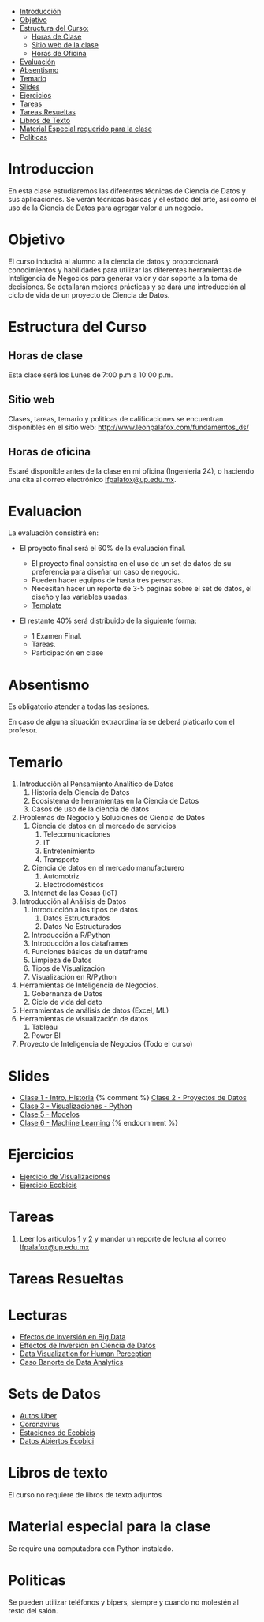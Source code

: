 
- [Introducción](#introduccion)
- [Objetivo](#objetivo)
- [Estructura del Curso:](#estrctura-del-curso)
    - [Horas de Clase](#horas-de-clase)
    - [Sitio web de la clase](#sitio-web)
    - [Horas de Oficina](#horas-de-oficina)
- [Evaluación](#evaluacion)
- [Absentismo](#absentismo)
- [Temario](#temario)
- [Slides](#slides)
- [Ejercicios](#ejercicios)
- [Tareas](#tareas)
- [Tareas Resueltas](#tareas-resueltas)
- [Libros de Texto](#libros-de-texto)
- [Material Especial requerido para la clase](#material-especial-para-clase)
- [Políticas](#politicas)


# Introduccion

En esta clase estudiaremos las diferentes técnicas de Ciencia de Datos y sus aplicaciones. Se verán técnicas básicas y el estado del arte, así como el uso de la Ciencia de Datos para agregar valor a un negocio.

# Objetivo

El curso inducirá al alumno a la ciencia de datos y proporcionará conocimientos y habilidades para utilizar las diferentes herramientas de Inteligencia de Negocios para generar valor y dar soporte a la toma de decisiones. Se detallarán mejores prácticas y se dará una introducción al ciclo de vida de un proyecto de Ciencia de Datos.

# Estructura del Curso

## Horas de clase

Esta clase será los Lunes de 7:00 p.m a 10:00 p.m.

## Sitio web

Clases, tareas, temario y políticas de calificaciones se encuentran disponibles en el sitio web: http://www.leonpalafox.com/fundamentos_ds/
## Horas de oficina

Estaré disponible antes de la clase en mi oficina (Ingenieria 24), o haciendo una cita al correo electrónico lfpalafox@up.edu.mx.

# Evaluacion

La evaluación consistirá en:

- El proyecto final será el 60% de la evaluación final.
    - El proyecto final consistira en el uso de un set de datos de su preferencia para diseñar un caso de negocio.
    - Pueden hacer equipos de hasta tres personas.
    - Necesitan hacer un reporte de 3-5 paginas sobre el set de datos, el diseño y las variables usadas.
    - [Template](https://github.com/leonpalafox/dsclase/blob/master/Resources/TemplateProyecto.docx)

- El restante 40% será distribuido de la siguiente forma:
    - 1 Examen Final. 
    - Tareas.
    - Participación en clase


# Absentismo
Es obligatorio atender a todas las sesiones.

En caso de alguna situación extraordinaria se deberá platicarlo con el profesor.

# Temario

1.  Introducción al Pensamiento Analítico de Datos
    1. Historia dela Ciencia de Datos
    2. Ecosistema de herramientas en la Ciencia de Datos
    3. Casos de uso de la ciencia de datos
2.  Problemas de Negocio y Soluciones de Ciencia de Datos
    1. Ciencia de datos en el mercado de servicios
        1. Telecomunicaciones
        2. IT
        3. Entretenimiento
        4. Transporte
    2. Ciencia de datos en el mercado manufacturero
        1. Automotriz
        2. Electrodomésticos
    3. Internet de las Cosas (IoT)
3.  Introducción al Análisis de Datos
    1. Introducción a los tipos de datos.
        1. Datos Estructurados
        2. Datos No Estructurados
    2. Introducción a R/Python
    3. Introducción a los dataframes 
    4. Funciones básicas de un dataframe
    5. Limpieza de Datos
    6. Tipos de Visualización
    7. Visualización en R/Python
4.  Herramientas de Inteligencia de Negocios.
    1. Gobernanza de Datos
    2. Ciclo de vida del dato
5.  Herramientas de análisis de datos (Excel, ML)
6.  Herramientas de visualización de datos
    1. Tableau
    2. Power BI
7.  Proyecto de Inteligencia de Negocios (Todo el curso)



# Slides


- [Clase 1 - Intro, Historia](https://github.com/leonpalafox/fundamentos_ds/blob/master/Slides/Clase_1_2020.pptx)
{% comment %}
[Clase 2 - Proyectos de Datos](https://github.com/leonpalafox/fundamentos_ds/blob/master/Slides/Clase_2_2020.pptx)
- [Clase 3 - Visualizaciones - Python](https://github.com/leonpalafox/fundamentos_ds/blob/master/Slides/Clase_3_2020.pptx)
- [Clase 5 -  Modelos](https://github.com/leonpalafox/fundamentos_ds/blob/master/Slides/Clase_5_2020.pptx)
- [Clase 6 -  Machine Learning](https://github.com/leonpalafox/fundamentos_ds/blob/master/Slides/Clase_6_2020.pptx)
{% endcomment %}


# Ejercicios

- [Ejercicio de Visualizaciones](https://colab.research.google.com/drive/1FU3yeJlsvwrg5yyt4OQ5br0Aw5cWy4Su)
- [Ejercicio Ecobicis](https://colab.research.google.com/drive/1jYEq21V8FzNQnN1P2l6nW77g4-d7Ppvj)


# Tareas

1. Leer los artículos [1](https://github.com/leonpalafox/fundamentos_ds/blob/master/Resources/articles/BigDataInvestement.pdf) y [2](https://github.com/leonpalafox/fundamentos_ds/blob/master/Resources/articles/DataScienceEffects.pdf) y mandar un reporte de lectura al correo lfpalafox@up.edu.mx

# Tareas Resueltas


# Lecturas

- [Efectos de Inversión en Big Data](https://github.com/leonpalafox/fundamentos_ds/blob/master/Resources/articles/BigDataInvestement.pdf)
- [Effectos de Inversion en Ciencia de Datos](https://github.com/leonpalafox/fundamentos_ds/blob/master/Resources/articles/DataScienceEffects.pdf)
- [Data Visualization for Human Perception](https://www.interaction-design.org/literature/book/the-encyclopedia-of-human-computer-interaction-2nd-ed/data-visualization-for-human-perception)
- [Caso Banorte de Data Analytics](https://hbr.org/2018/01/how-one-company-made-its-analytics-investment-pay-off)

# Sets de Datos

- [Autos Uber](https://raw.githubusercontent.com/leonpalafox/mlclase/master/Unsupervised/data_clustering/uber-raw-data-jul14.csv)
- [Coronavirus](https://raw.githubusercontent.com/CSSEGISandData/COVID-19/master/csse_covid_19_data/csse_covid_19_time_series/time_series_19-covid-Confirmed.csv)
- [Estaciones de Ecobicis](https://raw.githubusercontent.com/leonpalafox/dsclase_2019_1/master/ecobicis/data/estaciones.csv)
- [Datos Abiertos Ecobici](https://www.ecobici.cdmx.gob.mx/es/informacion-del-servicio/open-data)


# Libros de texto

El curso no requiere de libros de texto adjuntos

# Material especial para la clase

Se require una computadora con Python instalado.

# Politicas

Se pueden utilizar teléfonos y bipers, siempre y cuando no molestén al resto del salón.




